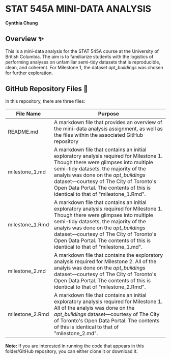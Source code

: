 # STAT 545A MINI-DATA ANALYSIS
**Cynthia Chung**

## Overview ✨
This is a mini-data analysis for the STAT 545A course at the University of British Columbia. The aim is to familiarize students with the logistics of performing analyses on unfamiliar semi-tidy datasets that is reproducible, clean, and coherent. For Milestone 1, the dataset *apt_buildings* was chosen for further exploration.

## GitHub Repository Files 💌
In this repository, there are three files:

File Name | Purpose
----------|---------
README.md | A markdown file that provides an overview of the mini-data analysis assignment, as well as the files within the associated GitHub repository
milestone_1.md | A markdown file that contains an initial exploratory analysis required for Milestone 1. Though there were glimpses into multiple semi-tidy datasets, the majority of the analyis was done on the *apt_buildings* dataset—courtesy of The City of Toronto's Open Data Portal. The contents of this is identical to that of "milestone_1.Rmd".
milestone_1.Rmd | A markdown file that contains an initial exploratory analysis required for Milestone 1. Though there were glimpses into multiple semi-tidy datasets, the majority of the analyis was done on the *apt_buildings* dataset—courtesy of The City of Toronto's Open Data Portal. The contents of this is identical to that of "milestone_1.md".
milestone_2.md | A markdown file that contains the exploratory analysis required for Milestone 2. All of the analyis was done on the *apt_buildings* dataset—courtesy of The City of Toronto's Open Data Portal. The contents of this is identical to that of "milestone_2.Rmd".
milestone_2.Rmd | A markdown file that contains an initial exploratory analysis required for Milestone 1. All of the analyis was done on the *apt_buildings* dataset—courtesy of The City of Toronto's Open Data Portal. The contents of this is identical to that of "milestone_2.md".

**Note:** If you are interested in running the code that appears in this folder/GitHub repository, you can either clone it or download it. 
